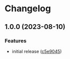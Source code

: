 # Changelog

## 1.0.0 (2023-08-10)


### Features

* initial release ([c5e9045](https://github.com/cihelper/semanticrelease-preset-goreleaser/commit/c5e9045a10f9b8c0c517b80f3be3918360f012c3))
